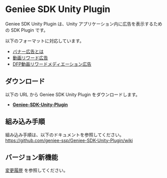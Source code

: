 # Geniee SDK Unity Plugin

Geniee SDK Unity Plugin は、Unity アプリケーション内に広告を表示するための SDK Plugin です。

以下のフォーマットに対応しています。
- [バナー広告とは](https://github.com/geniee-ssp/Geniee-SDK-Unity-Plugin/wiki/Banner-Readme)
- [動画リワード広告](https://github.com/geniee-ssp/Geniee-SDK-Unity-Plugin/wiki/RewardVideo-Readme)
- [DFP動画リワードメディエーション広告](https://github.com/geniee-ssp/Geniee-SDK-Unity-Plugin/wiki/RewardVideo-Readme_DFP)

## ダウンロード

以下の URL から Geniee SDK Unity Plugin をダウンロードします。

- **[Geniee-SDK-Unity-Plugin](https://github.com/geniee-ssp/Geniee-SDK-Unity-Plugin/releases)**

## 組み込み手順

組み込み手順は、以下のドキュメントを参照してください。  
<https://github.com/geniee-ssp/Geniee-SDK-Unity-Plugin/wiki>

## バージョン新機能

[変更履歴](CHANGELOG.md) を参照してください。

